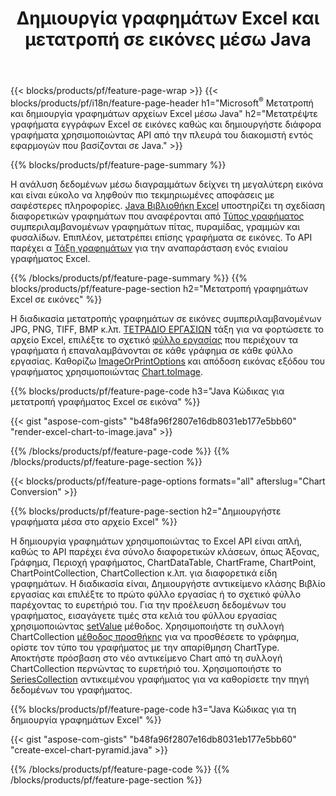 ﻿---
title: Δημιουργία γραφημάτων Excel και μετατροπή σε εικόνες μέσω Java
url: /el/java/chart/
description: Java πηγαίος κώδικας για σχεδίαση και μετατροπή γραφήματος ή διαγράμματος στο Microsoft Excel χρησιμοποιώντας τη Βιβλιοθήκη Java. 
---
{{< blocks/products/pf/feature-page-wrap >}}
{{< blocks/products/pf/i18n/feature-page-header h1="Microsoft<sup>&reg;</sup> Μετατροπή και δημιουργία γραφημάτων αρχείων Excel μέσω Java" h2="Μετατρέψτε γραφήματα εγγράφων Excel σε εικόνες καθώς και δημιουργήστε διάφορα γραφήματα χρησιμοποιώντας API από την πλευρά του διακομιστή εντός εφαρμογών που βασίζονται σε Java." >}}


{{% blocks/products/pf/feature-page-summary %}}

Η ανάλυση δεδομένων μέσω διαγραμμάτων δείχνει τη μεγαλύτερη εικόνα και είναι εύκολο να ληφθούν πιο τεκμηριωμένες αποφάσεις με σαφέστερες πληροφορίες. [Java Βιβλιοθήκη Excel](/cells/java/) υποστηρίζει τη σχεδίαση διαφορετικών γραφημάτων που αναφέρονται από [Τύπος γραφήματος](https://reference.aspose.com/cells/java/com.aspose.cells/ChartType) συμπεριλαμβανομένων γραφημάτων πίτας, πυραμίδας, γραμμών και φυσαλίδων. Επιπλέον, μετατρέπει επίσης γραφήματα σε εικόνες. Το API παρέχει α [Τάξη γραφημάτων](https://reference.aspose.com/cells/java/com.aspose.cells/Chart) για την αναπαράσταση ενός ενιαίου γραφήματος Excel.

{{% /blocks/products/pf/feature-page-summary %}}
{{% blocks/products/pf/feature-page-section h2="Μετατροπή γραφημάτων Excel σε εικόνες" %}}

Η διαδικασία μετατροπής γραφημάτων σε εικόνες συμπεριλαμβανομένων JPG, PNG, TIFF, BMP κ.λπ. [ΤΕΤΡΑΔΙΟ ΕΡΓΑΣΙΩΝ](https://reference.aspose.com/java/cells/com.aspose.cells/workbook) τάξη για να φορτώσετε το αρχείο Excel, επιλέξτε το σχετικό [φύλλο εργασίας](https://reference.aspose.com/cells/java/com.aspose.cells/worksheet) που περιέχουν τα γραφήματα ή επαναλαμβάνονται σε κάθε γράφημα σε κάθε φύλλο εργασίας. Καθορίζω [ImageOrPrintOptions](https://reference.aspose.com/cells/java/com.aspose.cells/ImageOrPrintOptions) και απόδοση εικόνας εξόδου του γραφήματος χρησιμοποιώντας [Chart.toImage](https://reference.aspose.com/cells/java/com.aspose.cells/chart#toImage(java.io.OutputStream,%20com.aspose.cells.ImageOrPrintOptions)).


{{% blocks/products/pf/feature-page-code h3="Java Κώδικας για μετατροπή γραφήματος Excel σε εικόνα" %}}

{{< gist "aspose-com-gists" "b48fa96f2807e16db8031eb177e5bb60" "render-excel-chart-to-image.java" >}}

{{% /blocks/products/pf/feature-page-code %}}
{{% /blocks/products/pf/feature-page-section %}}

{{< blocks/products/pf/feature-page-options formats="all" afterslug="Chart Conversion" >}}


{{% blocks/products/pf/feature-page-section h2="Δημιουργήστε γραφήματα μέσα στο αρχείο Excel" %}}

Η δημιουργία γραφημάτων χρησιμοποιώντας το Excel API είναι απλή, καθώς το API παρέχει ένα σύνολο διαφορετικών κλάσεων, όπως Άξονας, Γράφημα, Περιοχή γραφήματος, ChartDataTable, ChartFrame, ChartPoint, ChartPointCollection, ChartCollection κ.λπ. για διαφορετικά είδη γραφημάτων. Η διαδικασία είναι, Δημιουργήστε αντικείμενο κλάσης Βιβλίο εργασίας και επιλέξτε το πρώτο φύλλο εργασίας ή το σχετικό φύλλο παρέχοντας το ευρετήριό του. Για την προέλευση δεδομένων του γραφήματος, εισαγάγετε τιμές στα κελιά του φύλλου εργασίας χρησιμοποιώντας [setValue](https://reference.aspose.com/cells/java/com.aspose.cells/cell#Value) μέθοδος. Χρησιμοποιήστε τη συλλογή ChartCollection [μέθοδος προσθήκης](https://reference.aspose.com/cells/java/com.aspose.cells/chartcollection#add(int,%20int,%20int,%20int,%20int)) για να προσθέσετε το γράφημα, ορίστε τον τύπο του γραφήματος με την απαρίθμηση ChartType. Αποκτήστε πρόσβαση στο νέο αντικείμενο Chart από τη συλλογή ChartCollection περνώντας το ευρετήριό του. Χρησιμοποιήστε το [SeriesCollection](https://reference.aspose.com/cells/java/com.aspose.cells/SeriesCollection) αντικειμένου γραφήματος για να καθορίσετε την πηγή δεδομένων του γραφήματος.

{{% blocks/products/pf/feature-page-code h3="Java Κώδικας για τη δημιουργία γραφημάτων Excel" %}}

{{< gist "aspose-com-gists" "b48fa96f2807e16db8031eb177e5bb60" "create-excel-chart-pyramid.java" >}}

{{% /blocks/products/pf/feature-page-code %}}
{{% /blocks/products/pf/feature-page-section %}}